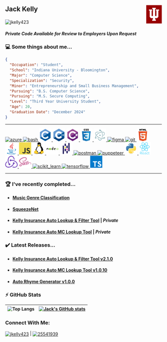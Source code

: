 ## Jack Kelly <img src="logo.png" width="50" align="right"/> <p align="left">
<p align="left"> <img src="https://komarev.com/ghpvc/?username=jkelly423&label=Profile%20views&color=980eb4&style=flat" alt="jkelly423" /> </p>

#### __*Private Code Available for Review to Employers Upon Request*__


### 💻 Some things about me...
```json
{
  "Occupation": "Student",
  "School": "Indiana University - Bloomington",
  "Major": "Computer Science",
  "Specialization": "Security", 
  "Minor": "Entrepreneurship and Small Business Management",
  "Pursuing": "B.S. Computer Science",
  "Pursuing": "M.S. Secure Computing",
  "Level": "Third Year University Student",
  "Age": 20,
  "Graduation Date": "December 2024"
}
```
----------------------------
<p align="left"> <a href="https://azure.microsoft.com/en-in/" target="_blank" rel="noreferrer"> <img src="https://www.vectorlogo.zone/logos/microsoft_azure/microsoft_azure-icon.svg" alt="azure" width="40" height="40"/> </a> <a href="https://www.gnu.org/software/bash/" target="_blank" rel="noreferrer"> <img src="https://www.vectorlogo.zone/logos/gnu_bash/gnu_bash-icon.svg" alt="bash" width="40" height="40"/> </a> <a href="https://www.cprogramming.com/" target="_blank" rel="noreferrer"> <img src="https://raw.githubusercontent.com/devicons/devicon/master/icons/c/c-original.svg" alt="c" width="40" height="40"/> </a> <a href="https://www.w3schools.com/cpp/" target="_blank" rel="noreferrer"> <img src="https://raw.githubusercontent.com/devicons/devicon/master/icons/cplusplus/cplusplus-original.svg" alt="cplusplus" width="40" height="40"/> </a> <a href="https://www.w3schools.com/cs/" target="_blank" rel="noreferrer"> <img src="https://raw.githubusercontent.com/devicons/devicon/master/icons/csharp/csharp-original.svg" alt="csharp" width="40" height="40"/> </a> <a href="https://www.w3schools.com/css/" target="_blank" rel="noreferrer"> <img src="https://raw.githubusercontent.com/devicons/devicon/master/icons/css3/css3-original-wordmark.svg" alt="css3" width="40" height="40"/> </a> <a href="https://www.electronjs.org" target="_blank" rel="noreferrer"> <img src="https://raw.githubusercontent.com/devicons/devicon/master/icons/electron/electron-original.svg" alt="electron" width="40" height="40"/> </a> <a href="https://www.figma.com/" target="_blank" rel="noreferrer"> <img src="https://www.vectorlogo.zone/logos/figma/figma-icon.svg" alt="figma" width="40" height="40"/> </a> <a href="https://git-scm.com/" target="_blank" rel="noreferrer"> <img src="https://www.vectorlogo.zone/logos/git-scm/git-scm-icon.svg" alt="git" width="40" height="40"/> </a> <a href="https://www.w3.org/html/" target="_blank" rel="noreferrer"> <img src="https://raw.githubusercontent.com/devicons/devicon/master/icons/html5/html5-original-wordmark.svg" alt="html5" width="40" height="40"/> </a> <a href="https://www.java.com" target="_blank" rel="noreferrer"> <img src="https://raw.githubusercontent.com/devicons/devicon/master/icons/java/java-original.svg" alt="java" width="40" height="40"/> </a> <a href="https://developer.mozilla.org/en-US/docs/Web/JavaScript" target="_blank" rel="noreferrer"> <img src="https://raw.githubusercontent.com/devicons/devicon/master/icons/javascript/javascript-original.svg" alt="javascript" width="40" height="40"/> </a> <a href="https://www.linux.org/" target="_blank" rel="noreferrer"> <img src="https://raw.githubusercontent.com/devicons/devicon/master/icons/linux/linux-original.svg" alt="linux" width="40" height="40"/> </a> <a href="https://nodejs.org" target="_blank" rel="noreferrer"> <img src="https://raw.githubusercontent.com/devicons/devicon/master/icons/nodejs/nodejs-original-wordmark.svg" alt="nodejs" width="40" height="40"/> </a> <a href="https://pandas.pydata.org/" target="_blank" rel="noreferrer"> <img src="https://raw.githubusercontent.com/devicons/devicon/2ae2a900d2f041da66e950e4d48052658d850630/icons/pandas/pandas-original.svg" alt="pandas" width="40" height="40"/> </a> <a href="https://postman.com" target="_blank" rel="noreferrer"> <img src="https://www.vectorlogo.zone/logos/getpostman/getpostman-icon.svg" alt="postman" width="40" height="40"/> </a> <a href="https://github.com/puppeteer/puppeteer" target="_blank" rel="noreferrer"> <img src="https://www.vectorlogo.zone/logos/pptrdev/pptrdev-official.svg" alt="puppeteer" width="40" height="40"/> </a> <a href="https://www.python.org" target="_blank" rel="noreferrer"> <img src="https://raw.githubusercontent.com/devicons/devicon/master/icons/python/python-original.svg" alt="python" width="40" height="40"/> </a> <a href="https://reactjs.org/" target="_blank" rel="noreferrer"> <img src="https://raw.githubusercontent.com/devicons/devicon/master/icons/react/react-original-wordmark.svg" alt="react" width="40" height="40"/> </a> <a href="https://redux.js.org" target="_blank" rel="noreferrer"> <img src="https://raw.githubusercontent.com/devicons/devicon/master/icons/redux/redux-original.svg" alt="redux" width="40" height="40"/> </a> <a href="https://sass-lang.com" target="_blank" rel="noreferrer"> <img src="https://raw.githubusercontent.com/devicons/devicon/master/icons/sass/sass-original.svg" alt="sass" width="40" height="40"/> </a> <a href="https://scikit-learn.org/" target="_blank" rel="noreferrer"> <img src="https://upload.wikimedia.org/wikipedia/commons/0/05/Scikit_learn_logo_small.svg" alt="scikit_learn" width="40" height="40"/> </a> <a href="https://www.tensorflow.org" target="_blank" rel="noreferrer"> <img src="https://www.vectorlogo.zone/logos/tensorflow/tensorflow-icon.svg" alt="tensorflow" width="40" height="40"/> </a> <a href="https://www.typescriptlang.org/" target="_blank" rel="noreferrer"> <img src="https://raw.githubusercontent.com/devicons/devicon/master/icons/typescript/typescript-original.svg" alt="typescript" width="40" height="40"/> </a> </p>

----------------------------------------------

### 🏆 I've recently completed...
- #### [Music Genre Classification](https://github.com/JKelly423/music-genre-classification)
- #### [SqueezeNet](https://github.com/JKelly423/SqueezeNet)
- #### [Kelly Insurance Auto Lookup & Filter Tool](https://github.com/JKelly423/Kelly-Insurance-Lookup-n-Filter) | *Private*
- #### [Kelly Insurance Auto MC Lookup Tool](https://github.com/JKelly423/Kelly-Insurance-MC-Lookup) | *Private*

### ✔️ Latest Releases...
- #### [Kelly Insurance Auto Lookup & Filter Tool v2.1.0](https://github.com/JKelly423/Kelly-Insurance-Lookup-n-Filter/releases/tag/v2.1.0)
- #### [Kelly Insurance Auto MC Lookup Tool v1.0.10](https://github.com/JKelly423/Kelly-Insurance-MC-Lookup/releases/tag/1.0.10)
- #### [Auto Rhyme Generator v1.0.0](https://github.com/JKelly423/Auto-Rhyme-Generator/releases/tag/v1.0.0)

<!---
### 📈 Top Languages
![Top Langs](https://github-readme-stats-two-hazel-73.vercel.app/api/top-langs/?username=jkelly423&size_weight=0.5&count_weight=0.5&theme=tokyonight)

-->

### ⚡ GitHub Stats

![Top Langs](https://github-readme-stats-two-hazel-73.vercel.app/api/top-langs/?username=jkelly423&hide=jupyter%20notebook,html&layout=compact&size_weight=0.5&count_weight=0.5&theme=tokyonight)                | [![Jack's GitHub stats](https://github-readme-stats-two-hazel-73.vercel.app/api?username=jkelly423&count_private=true&rank_icon=percentile&hide=issues,contribs&show_icons=true&theme=tokyonight)](https://github.com/anuraghazra/github-readme-stats)
:-------------------------:|:-------------------------:




  
### Connect With Me:

<p align="left">
<a href="https://linkedin.com/in/jkelly423" target="blank"><img align="center" src="https://raw.githubusercontent.com/rahuldkjain/github-profile-readme-generator/master/src/images/icons/Social/linked-in-alt.svg" alt="jkelly423" height="30" width="40" /></a> | 
<a href="https://indiana.joinhandshake.com/stu/users/25541939" target="blank"><img align="center" src="https://cdn.simpleicons.org/handshake/FF2F1C" alt="25541939" height="30" width="40" /></a>
</p>

<!--
#### ©️ COPYRIGHT DISCLAIMER
> ##### Unless otherwise stated in the LISENCE of one of my individual repositories, all code featured on my profile is NOT LISENCED. This means that absolutely NO UNAUTHORIZED USE OR DISTRBUTION PERMITTED. I am the sole owner of any and all code featured on my Github profile. Any violators will be persecuted.
#### Copyright ©️ 2021 Jack Kelly

**JKelly423/JKelly423** is a ✨ _special_ ✨ repository because its `README.md` (this file) appears on your GitHub profile.

Here are some ideas to get you started:

- 🔭 I’m currently working on ...
- 🌱 I’m currently learning ...
- 👯 I’m looking to collaborate on ...
- 🤔 I’m looking for help with ...
- 💬 Ask me about ...
- 📫 How to reach me: ...
- 😄 Pronouns: ...
- ⚡ Fun fact: ...
-->
